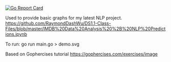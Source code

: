 [![Go Report Card](https://goreportcard.com/badge/github.com/RaymondDashWu/MakeUtility-Project)](https://goreportcard.com/report/github.com/RaymondDashWu/MakeUtility-Project)

Used to provide basic graphs for my latest NLP project.
https://github.com/RaymondDashWu/DS1.1-Class-Files/blob/master/IMDB%20Data%20Analysis%20%2B%20NLP%20Predictions.ipynb

To run:
go run main.go > demo.svg

Based on Gophercises tutorial
https://gophercises.com/exercises/image